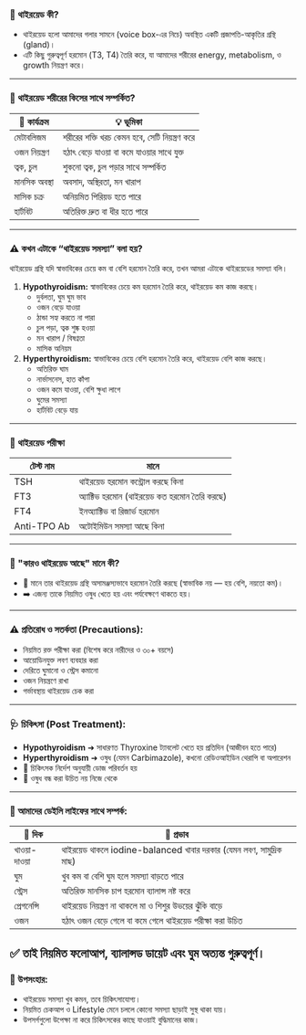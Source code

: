 ### 🦋 থাইরয়েড কী?
- থাইরয়েড হলো আমাদের গলার সামনে (voice box-এর নিচে) অবস্থিত একটি প্রজাপতি-আকৃতির গ্রন্থি (gland)।
- এটি কিছু গুরুত্বপূর্ণ হরমোন (T3, T4) তৈরি করে, যা আমাদের শরীরের energy, metabolism, ও growth নিয়ন্ত্রণ করে।
---
### 🔗 থাইরয়েড শরীরের কিসের সাথে সম্পর্কিত?
| 🧠 কার্যক্রম  | 💡 ভূমিকা                                     |
| ------------- | --------------------------------------------- |
| মেটাবলিজম     | শরীরের শক্তি খরচ কেমন হবে, সেটি নিয়ন্ত্রণ করে |
| ওজন নিয়ন্ত্রণ    | হঠাৎ বেড়ে যাওয়া বা কমে যাওয়ার সাথে যুক্ত      |
| ত্বক, চুল     | শুকনো ত্বক, চুল পড়ার সাথে সম্পর্কিত           |
| মানসিক অবস্থা | অবসাদ, অস্থিরতা, মন খারাপ                     |
| মাসিক চক্র    | অনিয়মিত পিরিয়ড হতে পারে                       |
| হার্টবিট      | অতিরিক্ত দ্রুত বা ধীর হতে পারে                |
---
### ⚠️ কখন এটাকে “থাইরয়েড সমস্যা” বলা হয়?
থাইরয়েড গ্রন্থি যদি স্বাভাবিকের চেয়ে কম বা বেশি হরমোন তৈরি করে, তখন আমরা এটাকে থাইরয়েডের সমস্যা বলি।

1. **Hypothyroidism:** স্বাভাবিকের চেয়ে কম হরমোন তৈরি করে, থাইরয়েড কম কাজ করছে।
    - দুর্বলতা, ঘুম ঘুম ভাব
    - ওজন বেড়ে যাওয়া
    - ঠান্ডা সহ্য করতে না পারা
    - চুল পড়া, ত্বক শুষ্ক হওয়া
    - মন খারাপ / বিষণ্নতা
    - মাসিক অনিয়ম
2. **Hyperthyroidism:** স্বাভাবিকের চেয়ে বেশি হরমোন তৈরি করে, থাইরয়েড বেশি কাজ করছে।
    - অতিরিক্ত ঘাম
    - নার্ভাসনেস, হাত কাঁপা
    - ওজন কমে যাওয়া, বেশি ক্ষুধা লাগে
    - ঘুমের সমস্যা
    - হার্টবিট বেড়ে যায়
---
### 🧪 থাইরয়েড পরীক্ষা
| টেস্ট নাম   | মানে                             |
| ----------- | -------------------------------- |
| TSH         | থাইরয়েড হরমোন কন্ট্রোল করছে কিনা |
| FT3         | অ্যাক্টিভ হরমোন (থাইরয়েড কত হরমোন তৈরি করছে)       |
| FT4         | ইনঅ্যাক্টিভ বা রিজার্ভ হরমোন         |
| Anti-TPO Ab | অটোইমিউন সমস্যা আছে কিনা         |
---
### 🔄 "কারও থাইরয়েড আছে" মানে কী?
- 📌 মানে তার থাইরয়েড গ্রন্থি অসামঞ্জস্যভাবে হরমোন তৈরি করছে (স্বাভাবিক নয় — হয় বেশি, নয়তো কম)।
- ➡️ এজন্য তাকে নিয়মিত ওষুধ খেতে হয় এবং পর্যবেক্ষণে থাকতে হয়।
---
### ⚠️ প্রতিরোধ ও সতর্কতা (Precautions):
- নিয়মিত রক্ত পরীক্ষা করা (বিশেষ করে নারীদের ও ৩০+ বয়সে)
- আয়োডিনযুক্ত লবণ ব্যবহার করা
- দেরিতে ঘুমানো ও স্ট্রেস কমানো
- ওজন নিয়ন্ত্রণে রাখা
- গর্ভাবস্থায় থাইরয়েড চেক করা
---
### 🩺 চিকিৎসা (Post Treatment):
- **Hypothyroidism** ➜ সাধারণত Thyroxine ট্যাবলেট খেতে হয় প্রতিদিন (আজীবন হতে পারে)
- **Hyperthyroidism** ➜ ওষুধ (যেমন Carbimazole), কখনো রেডিওআইডিন থেরাপি বা অপারেশন
- 📌 চিকিৎসক নির্দেশ অনুযায়ী ডোজ পরিবর্তন হয়
- 📌 ওষুধ বন্ধ করা উচিত নয় নিজে থেকে
---
### 🧬 আমাদের ডেইলি লাইফের সাথে সম্পর্ক:
| 📅 দিক      | 🎯 প্রভাব                                                            |
| ----------- | -------------------------------------------------------------------- |
| খাওয়া-দাওয়া | থাইরয়েড থাকলে iodine-balanced খাবার দরকার (যেমন লবণ, সামুদ্রিক মাছ) |
| ঘুম         | খুব কম বা বেশি ঘুম হলে সমস্যা বাড়তে পারে                             |
| স্ট্রেস     | অতিরিক্ত মানসিক চাপ হরমোন ব্যালান্স নষ্ট করে                         |
| প্রেগনেন্সি | থাইরয়েড নিয়ন্ত্রণ না থাকলে মা ও শিশুর উভয়ের ঝুঁকি বাড়ে              |
| ওজন         | হঠাৎ ওজন বেড়ে গেলে বা কমে গেলে থাইরয়েড পরীক্ষা করা উচিত             |

✅ তাই নিয়মিত ফলোআপ, ব্যালান্সড ডায়েট এবং ঘুম অত্যন্ত গুরুত্বপূর্ণ।
---
### 📌 উপসংহার:
- থাইরয়েড সমস্যা খুব কমন, তবে চিকিৎসাযোগ্য।
- নিয়মিত চেকআপ ও Lifestyle মেনে চললে কোনো সমস্যা ছাড়াই সুস্থ থাকা যায়।
- উপসর্গগুলো উপেক্ষা না করে চিকিৎসকের কাছে যাওয়াই বুদ্ধিমানের কাজ।